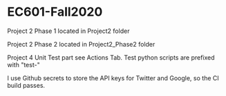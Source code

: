 # EC601-Fall2020

Project 2 Phase 1 located in Project2 folder

Project 2 Phase 2 located in Project2_Phase2 folder

Project 4 Unit Test part see Actions Tab. Test python scripts are prefixed with "test-"

I use Github secrets to store the API keys for Twitter and Google, so the CI build passes.

